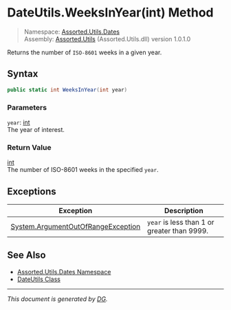 ﻿# DateUtils.WeeksInYear(int) Method

> Namespace: [Assorted.Utils.Dates](index.md#assortedutilsdates-namespace)\
> Assembly: [Assorted.Utils](index.md) (Assorted.Utils.dll) version 1.0.1.0

Returns the number of `ISO-8601` weeks in a given year.

## Syntax

```csharp
public static int WeeksInYear(int year)
```

### Parameters

`year`: [int](https://docs.microsoft.com/en-us/dotnet/api/system.int32)\
The year of interest.

### Return Value

[int](https://docs.microsoft.com/en-us/dotnet/api/system.int32)\
The number of ISO-8601 weeks in the specified `year`.

## Exceptions

Exception | Description
--- | ---
[System.ArgumentOutOfRangeException](https://docs.microsoft.com/en-us/dotnet/api/system.argumentoutofrangeexception) | `year` is less than 1 or greater than 9999.

## See Also

- [Assorted.Utils.Dates Namespace](index.md#assortedutilsdates-namespace)
- [DateUtils Class](Assorted.Utils.Dates.DateUtils.md)

---

_This document is generated by [DG](https://github.com/Khojasteh/dg)._
